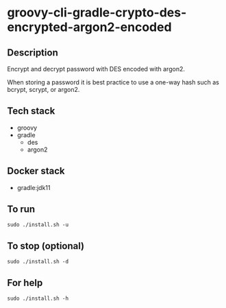 # groovy-cli-gradle-crypto-des-encrypted-argon2-encoded

## Description
Encrypt and decrypt password with DES
encoded with argon2.

When storing a password it is best practice
to use a one-way hash such as bcrypt, scrypt,
or argon2.

## Tech stack
- groovy
- gradle
  - des
  - argon2

## Docker stack
- gradle:jdk11

## To run
`sudo ./install.sh -u`

## To stop (optional)
`sudo ./install.sh -d`

## For help
`sudo ./install.sh -h`
